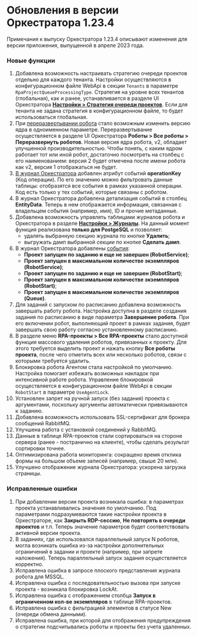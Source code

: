# Обновления в версии Оркестратора 1.23.4

Примечания к выпуску Оркестратора 1.23.4 описывают изменения для версии приложения, выпущенной в апреле 2023 года.

### Новые функции
1. Добавлена возможность настраивать стратегию очереди проектов отдельно для каждого тенанта. Настройки осуществляются в конфигурационном файле WebApi в секции `Tenants` в параметре `RpaProjectQueueProcessingType`. Стратегия на уровне всех тенантов (глобальная), как и ранее, устанавливается в разделе UI Оркестратора [**Настройки > Стратегия очереди проектов**](https://docs.primo-rpa.ru/primo-rpa/orchestrator/settings/projects-queue). Если для тенанта не задана стратегия в конфигурационном файле, то будет использоваться глобальная.
1. При [переразвертывании робота](https://docs.primo-rpa.ru/primo-rpa/orchestrator/basics#razvertyvanie-robota) стало возможным изменить версию ядра в одноименном параметре. Переразвертывание осуществляется в разделе UI Оркестратора **Роботы > Все роботы > Переразвернуть роботов**. Новая версия ядра робота, v2, обладает улучшенной производительностью. Чтобы понять, с каким ядром работает тот или иной робот, достаточно посмотреть на столбец с его наименованием: версия 2 будет отмечена после имени робота как v2, версия 1 отображаться не будет.
1. [В журнал Оркестратора](https://docs.primo-rpa.ru/primo-rpa/orchestrator/monitoring/orch-log) добавлен атрибут событий **operationKey** (Код операции). По его значению можно фильтровать данные таблицы: отобразятся все события в рамках указанной операции. Код есть только у тех событий, которые связаны с роботом.
1. В журнал Оркестратора добавлена детализация событий в столбец **EntityData**. Теперь в нем отображается информация, связанная с владельцем события (например, имя), ID и прочие метаданные.
1. Добавлена возможность управлять таблицами журналов робота и Оркестратора в разделе [**Настройки > Журналы**]((https://docs.primo-rpa.ru/primo-rpa/orchestrator/settings/)journals). На данный момент функция реализована **только для PostgeSQL** и позволяет:
   * удалять выбранную секцию журнала по кнопке **Удалить**;
   * выгружать дамп выбранной секции по кнопке **Сделать дамп**.
1. В журнал Оркестратора добавлены [события](https://docs.primo-rpa.ru/primo-rpa/orchestrator/appendix/appendix3):
   * **Проект запущен по заданию и еще не завершен (RobotService)**;
   * **Проект запущен в максимальном количестве экземпляров (RobotService)**;
   * **Проект запущен по заданию и еще не завершен (RobotStart)**;
   * **Проект запущен в максимальном количестве экземпляров (RobotStart)**;
   * **Проект запущен в максимальном количестве экземпляров (Queue)**.
1. Для заданий с запуском по расписанию добавлена возможность завершать работу робота. Настройка доступна в разделе создания задания по расписанию в виде параметра **Завершение робота**. При его включении робот, выполняющий проект в рамках задания, будет завершать свою работу согласно установленному расписанию. 
1. В разделе меню **RPA-проекты > Все RPA-проекты** стало доступной функция массового удаления роботов, привязанных к проекту. Для этого требуется выделить проект и нажать кнопку **Все роботы проекта**, после чего отметить всех или несколько роботов, связи с которыми требуется удалить.
1. Блокировка робота Агентом стала настройкой по умолчанию. Настройка помогает избежать возможных накладок при интенсивной работе робота. Управление блокировкой осуществляется в конфигурационном файле WebApi в секции `RobotStart` в параметре `UseAgentLock`. 
1. Установлен запрет на ручной запуск (без задания) проекта с аргументами, поскольку аргументы автоматически привязываются к заданию.
1. Добавлена возможность использовать SSL-сертификат для брокера сообщений RabbitMQ. 
1. Улучшена работа с установкой соединений у RabbitMQ. 
1. Данные в таблице RPA-проектов стали сортироваться на стороне сервера (ранее - постранично на клиенте), чтобы сделать результат сортировки точнее.
1. Оптимизирована работа мониторинга: сокращено время отклика формы на большом объеме записей (например, свыше 20 млн).
1. Улучшено отображение журнала Оркестратора: ускорена загрузка страницы.

### Исправленные ошибки
1. При добавлении версии проекта возникала ошибка: в параметрах проекта устанавливались значения по умолчанию. Под параметрами подразумеваются такие настройки проекта в Оркестраторе, как **Закрыть RDP-сессию**, **Не повторять в очереди проектов** и т.п. Теперь значение параметров будет соответствовать активной версии проекта. 
1. В заданиях, где использовался параллельный запуск N роботов, могла возникать ошибка из-за настройки дополнительных ограничений в задании и проекте (например, при запрете наложения). Теперь параллельный запуск задания осуществляется корректно.
1. Исправлена ошибка в запросе плоского представления журнала робота для MSSQL.  
1. Исправлена ошибка с последовательностью вызова при запуске проекта - возникала блокировка LockAt.
1. Исправлена ошибка с отображением столбца **Запуск в ограниченном кол-ве экземпляров** в таблице RPA-проектов.
1. Исправлена ошибка с фильтрацией элементов в статусе New (очереди обмена данными). 
1. Исправлена ошибка, при которой для отображения предупреждения о стратегии подсчитывались роботы и проекты без учета удаленных.
